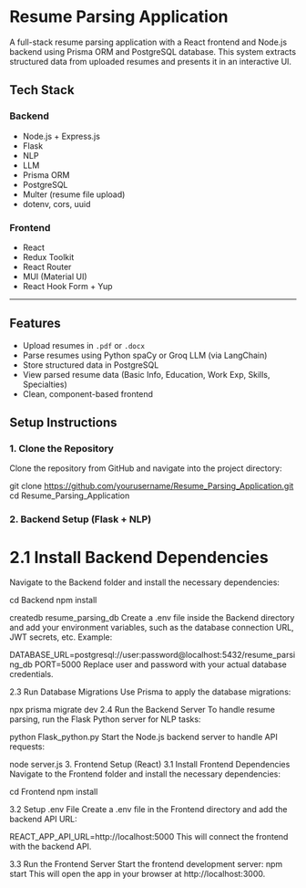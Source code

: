 # Resume Parsing Application

A full-stack resume parsing application with a React frontend and Node.js backend using Prisma ORM and PostgreSQL database. This system extracts structured data from uploaded resumes and presents it in an interactive UI.

## Tech Stack

### Backend
- Node.js + Express.js
- Flask
- NLP
- LLM
- Prisma ORM
- PostgreSQL
- Multer (resume file upload)
- dotenv, cors, uuid


### Frontend
- React
- Redux Toolkit
- React Router
- MUI (Material UI)
- React Hook Form + Yup

---

## Features

- Upload resumes in `.pdf` or `.docx`
- Parse resumes using Python spaCy or Groq LLM (via LangChain)
- Store structured data in PostgreSQL
- View parsed resume data (Basic Info, Education, Work Exp, Skills, Specialties)
- Clean, component-based frontend



##  Setup Instructions

### 1. Clone the Repository
Clone the repository from GitHub and navigate into the project directory:

git clone https://github.com/yourusername/Resume_Parsing_Application.git
cd Resume_Parsing_Application

### 2. Backend Setup (Flask + NLP)
# 2.1 Install Backend Dependencies
Navigate to the Backend folder and install the necessary dependencies:

cd Backend
npm install



createdb resume_parsing_db
Create a .env file inside the Backend directory and add your environment variables, such as the database connection URL, JWT secrets, etc. Example:


DATABASE_URL=postgresql://user:password@localhost:5432/resume_parsing_db
PORT=5000
Replace user and password with your actual database credentials.

2.3 Run Database Migrations
Use Prisma to apply the database migrations:


npx prisma migrate dev
2.4 Run the Backend Server
To handle resume parsing, run the Flask Python server for NLP tasks:


python Flask_python.py
Start the Node.js backend server to handle API requests:


node server.js
3. Frontend Setup (React)
3.1 Install Frontend Dependencies
Navigate to the Frontend folder and install the necessary dependencies:


cd Frontend
npm install

3.2 Setup .env File
Create a .env file in the Frontend directory and add the backend API URL:

REACT_APP_API_URL=http://localhost:5000
This will connect the frontend with the backend API.

3.3 Run the Frontend Server
Start the frontend development server:
npm start
This will open the app in your browser at http://localhost:3000.
